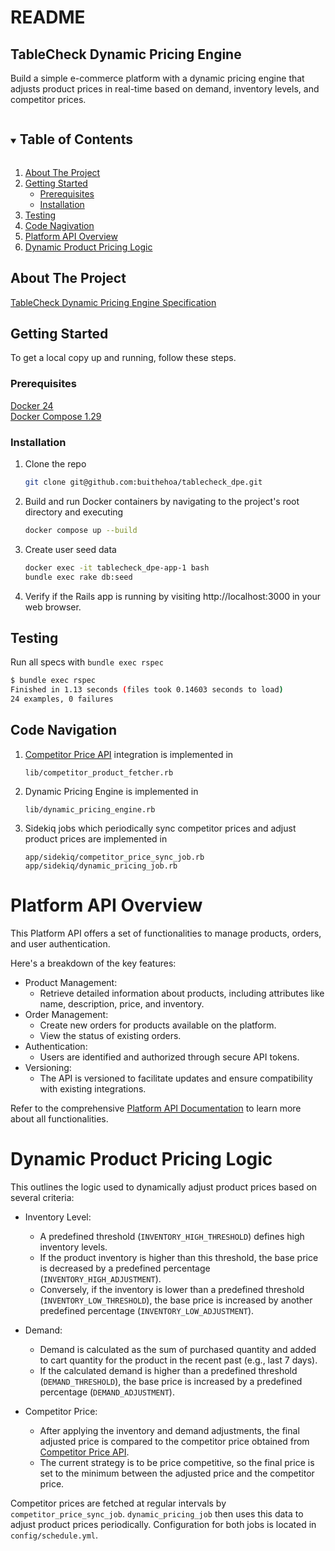 # README

<!-- PROJECT LOGO -->
<p>
  <h2>TableCheck Dynamic Pricing Engine</h2>
  <p>
    Build a simple e-commerce platform with a dynamic pricing engine that adjusts product prices in real-time based on demand, inventory levels, and competitor prices.
  </p>
</p>

<!-- TABLE OF CONTENTS -->
<details open="open">
  <summary><h2 style="display: inline-block">Table of Contents</h2></summary>
  <ol>
    <li>
      <a href="#about-the-project">About The Project</a>
    </li>
    <li>
      <a href="#getting-started">Getting Started</a>
      <ul>
        <li><a href="#prerequisites">Prerequisites</a></li>
        <li><a href="#installation">Installation</a></li>
      </ul>
    </li>
    <li><a href="#testing">Testing</a></li>
    <li><a href="#code-navigation">Code Nagivation</a></li>
    <li><a href="#platform-api-overview">Platform API Overview</a></li>
    <li><a href="#dynamic-product-pricing-logic">Dynamic Product Pricing Logic</a></li>
  </ol>
</details>

<!-- ABOUT THE PROJECT -->
## About The Project
[TableCheck Dynamic Pricing Engine Specification](https://github.com/TableCheck-Labs/tablecheck-ruby-take-home/blob/main/README.md)

<!-- GETTING STARTED -->
## Getting Started

To get a local copy up and running, follow these steps.

### Prerequisites

[Docker 24](https://docs.docker.com/get-docker/)
<br/>
[Docker Compose 1.29](https://docs.docker.com/compose/install/)

### Installation

1. Clone the repo
   ```sh
   git clone git@github.com:buithehoa/tablecheck_dpe.git
   ```
2. Build and run Docker containers by navigating to the project's root directory and executing
   ```sh
   docker compose up --build
   ```
3. Create user seed data
   ```sh
   docker exec -it tablecheck_dpe-app-1 bash
   bundle exec rake db:seed
   ```
4. Verify if the Rails app is running by visiting http://localhost:3000 in your web browser.

## Testing
Run all specs with `bundle exec rspec`
```sh
$ bundle exec rspec
Finished in 1.13 seconds (files took 0.14603 seconds to load)
24 examples, 0 failures
```

## Code Navigation
1. [Competitor Price API](https://sinatra-pricing-api.fly.dev/docs) integration is implemented in 
   ```
   lib/competitor_product_fetcher.rb
   ```
2. Dynamic Pricing Engine is implemented in
   ```
   lib/dynamic_pricing_engine.rb
   ```
3. Sidekiq jobs which periodically sync competitor prices and adjust product prices are implemented in
   ```
   app/sidekiq/competitor_price_sync_job.rb
   app/sidekiq/dynamic_pricing_job.rb
   ```

# Platform API Overview
This Platform API offers a set of functionalities to manage products, orders, and user authentication.

Here's a breakdown of the key features:
* Product Management:
  * Retrieve detailed information about products, including attributes like name, description, price, and inventory.
* Order Management:
  * Create new orders for products available on the platform.
  * View the status of existing orders.
* Authentication:
  * Users are identified and authorized through secure API tokens.
* Versioning:
  * The API is versioned to facilitate updates and ensure compatibility with existing integrations.

Refer to the comprehensive [Platform API Documentation](https://github.com/buithehoa/tablecheck_dpe/blob/main/docs/api/v1/README.md) to learn more about all functionalities.

# Dynamic Product Pricing Logic
This outlines the logic used to dynamically adjust product prices based on several criteria:

* Inventory Level:
  * A predefined threshold (`INVENTORY_HIGH_THRESHOLD`) defines high inventory levels.
  * If the product inventory is higher than this threshold, the base price is decreased by a predefined percentage (`INVENTORY_HIGH_ADJUSTMENT`).
  * Conversely, if the inventory is lower than a predefined threshold (`INVENTORY_LOW_THRESHOLD`), the base price is increased by another predefined percentage (`INVENTORY_LOW_ADJUSTMENT`).

* Demand:
  * Demand is calculated as the sum of purchased quantity and added to cart quantity for the product in the recent past (e.g., last 7 days).
  * If the calculated demand is higher than a predefined threshold (`DEMAND_THRESHOLD`), the base price is increased by a predefined percentage (`DEMAND_ADJUSTMENT`).

* Competitor Price:
  * After applying the inventory and demand adjustments, the final adjusted price is compared to the competitor price obtained from [Competitor Price API](https://sinatra-pricing-api.fly.dev/docs).
  * The current strategy is to be price competitive, so the final price is set to the minimum between the adjusted price and the competitor price.

Competitor prices are fetched at regular intervals by `competitor_price_sync_job`. `dynamic_pricing_job` then uses this data to adjust product prices periodically. Configuration for both jobs is located in `config/schedule.yml`.